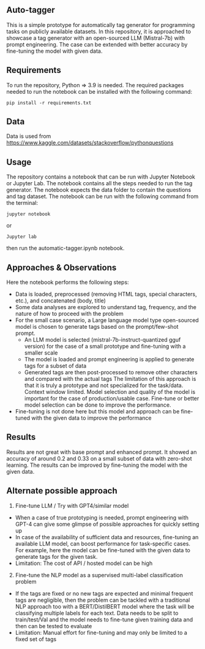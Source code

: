 ## Auto-tagger

This is a simple prototype for automatically tag generator for programming tasks on publicly available datasets. In this repository, it is approached to showcase a tag generator with an open-sourced LLM (Mistral-7b) with prompt engineering. The case can be extended with better accuracy by fine-tuning the model with given data. 

## Requirements

To run the repository, Python => 3.9 is needed. The required packages needed to run the notebook can be installed with the following command:

```pip install -r requirements.txt```

## Data

Data is used from https://www.kaggle.com/datasets/stackoverflow/pythonquestions

## Usage

The repository contains a notebook that can be run with Jupyter Notebook or Jupyter Lab. The notebook contains all the steps needed to run the tag generator. The notebook expects the data folder to contain the questions and tag dataset. The notebook can be run with the following command from the terminal:

```jupyter notebook```

or

```Jupyter lab```  

then run the automatic-tagger.ipynb notebook.

## Approaches & Observations

Here the notebook performs the following steps:
- Data is loaded, preprocessed (removing HTML tags, special characters, etc.), and concatenated (body, title)
- Some data analyses are explored to understand tag, frequency, and the nature of how to proceed with the problem
- For the small case scenario, a Large language model type open-sourced model is chosen to generate tags based on the prompt/few-shot prompt.
    - An LLM model is selected (mistral-7b-instruct-quantized gguf version) for the case of a small prototype and fine-tuning with a smaller scale
    - The model is loaded and prompt engineering is applied to generate tags for a subset of data
    - Generated tags are then post-processed to remove other characters and compared with the actual tags
The limitation of this approach is that it is truly a prototype and not specialized for the task/data. Context window limited. Model selection and quality of the model is important for the case of production/usable case. Fine-tune or better model selection can be done to improve the performance.
- Fine-tuning is not done here but this model and approach can be fine-tuned with the given data to improve the performance

## Results

Results are not great with base prompt and enhanced prompt. It showed an accuracy of around 0.2 and 0.33 on a small subset of data with zero-shot learning. The results can be improved by fine-tuning the model with the given data.

## Alternate possible approach

1. Fine-tune LLM / Try with GPT4/similar model
- When a case of true prototyping is needed, prompt engineering with GPT-4 can give some glimpse of possible approaches for quickly setting up
- In case of the availability of sufficient data and resources, fine-tuning an available LLM model, can boost performance for task-specific cases. For example, here the model can be fine-tuned with the given data to generate tags for the given task.
- Limitation: The cost of API / hosted model can be high
2. Fine-tune the NLP model as a supervised multi-label classification problem
- If the tags are fixed or no new tags are expected and minimal frequent tags are negligible, then the problem can be tackled with a traditional NLP approach too with a BERT/DistilBERT model where the task will be classifying multiple labels for each text. Data needs to be split to train/test/Val and the model needs to fine-tune given training data and then can be tested to evaluate
- Limitation: Manual effort for fine-tuning and may only be limited to a fixed set of tags
